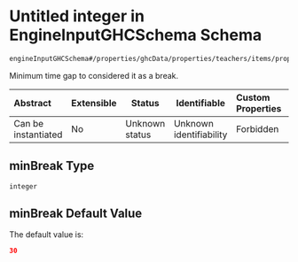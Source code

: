 # Untitled integer in EngineInputGHCSchema Schema

```txt
engineInputGHCSchema#/properties/ghcData/properties/teachers/items/properties/settings/items/properties/maxContinuousTeaching/properties/minBreak
```

Minimum time gap to considered it as a break.


| Abstract            | Extensible | Status         | Identifiable            | Custom Properties | Additional Properties | Access Restrictions | Defined In                                                         |
| :------------------ | ---------- | -------------- | ----------------------- | :---------------- | --------------------- | ------------------- | ------------------------------------------------------------------ |
| Can be instantiated | No         | Unknown status | Unknown identifiability | Forbidden         | Allowed               | none                | [ghc.schema.json\*](../out/ghc.schema.json "open original schema") |

## minBreak Type

`integer`

## minBreak Default Value

The default value is:

```json
30
```
